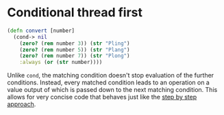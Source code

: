 # Conditional thread first

```clojure
(defn convert [number]
  (cond-> nil
    (zero? (rem number 3)) (str "Pling")
    (zero? (rem number 5)) (str "Plang")
    (zero? (rem number 7)) (str "Plong")
    :always (or (str number))))
```

Unlike `cond`, the matching condition doesn't stop evaluation of the further conditions.
Instead, every matched condition leads to an operation on a value output of which is passed down to the next matching condition.
This allows for very concise code that behaves just like the [step by step approach][step-by-step].

[step-by-step]: https://exercism.org/tracks/clojure/exercises/raindrops/approaches/step-by-step